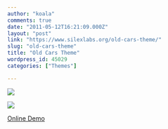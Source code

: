 ```yaml
---
author: "koala"
comments: true
date: "2011-05-12T16:21:09.000Z"
layout: "post"
link: "https://www.silexlabs.org/old-cars-theme/"
slug: "old-cars-theme"
title: "Old Cars Theme"
wordpress_id: 45029
categories: ["Themes"]

---
```

[![](https://www.silexlabs.org/wp-content/uploads/2011/05/old_cars_theme_home.png)](http://silexprod.com/old_cars/#/start/home)

[![](https://www.silexlabs.org/wp-content/uploads/2011/05/old_cars_theme_service.png)](http://silexprod.com/old_cars/#/start/service)

[Online Demo](http://silexprod.com/old_cars)

